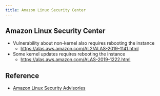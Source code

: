```yaml
---
title: Amazon Linux Security Center
---
```


## Amazon Linux Security Center


- Vulnerability about non-kernel also requires rebooting the instance
    - https://alas.aws.amazon.com/AL2/ALAS-2019-1141.html
- Some kernel updates requires rebooting the instance
    - https://alas.aws.amazon.com/ALAS-2019-1222.html


## Reference
- [Amazon Linux Security Advisories](https://alas.aws.amazon.com/)
